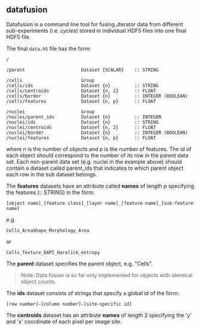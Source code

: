 ## datafusion ##

Datafusion is a command line tool for fusing Jterator data from different sub-experiments (i.e. *cycles*) stored in individual HDF5 files into one final HDF5 file. 

The final `data.h5` file has the form:

```
/

/parent                     Dataset {SCALAR}    :: STRING

/cells                      Group
/cells/ids                  Dataset {n}         :: STRING
/cells/centroids            Dataset {n, 2}      :: FLOAT
/cells/border               Dataset {n}         :: INTEGER (BOOLEAN)
/cells/features             Dataset {n, p}      :: FLOAT

/nuclei                     Group
/nuclei/parent_ids          Dataset {n}         :: INTEGER
/nuclei/ids                 Dataset {n}         :: STRING
/nuclei/centroids           Dataset {n, 2}      :: FLOAT
/nuclei/border              Dataset {n}         :: INTEGER (BOOLEAN)
/nuclei/features            Dataset {n, p}      :: FLOAT

```

where *n* is the number of objects and *p* is the number of features. The id of each object should correspond to the number of its row in the parent data set. Each non-parent data set (e.g. nuclei in the example above) should contain a dataset called parent_ids that indicates to which parent object each row in the sub dataset belongs.

The **features** datasets have an attribute called **names** of length *p* specifying the features (:: STRING) in the form:

```
[object name]_[feature class]_[layer name]_[feature name]_[sub-feature name]
```

e.g.

```
Cells_AreaShape_Morphology_Area
```

or 

```
Cells_Texture_DAPI_Haralick_entropy
```

The **parent** dataset specifies the parent object, e.g. "Cells".

> Note: Data fusion is so far only implemented for objects with identical object counts.

The **ids** dataset consists of strings that specify a global id of the form:

```
[row number]-[column number]-[site-specific id]
```

The **centroids** dataset has an attribute **names** of length 2 specifying the 'y' and 'x' coordinate of each pixel per image site. 
